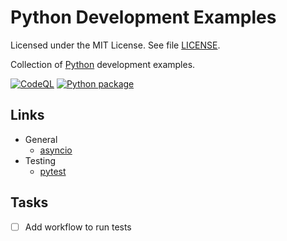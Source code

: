 # Python Development Examples

Licensed under the MIT License. See file [LICENSE](./LICENSE).

Collection of [Python](https://www.python.org/) development examples.

[![CodeQL](https://github.com/mneiferbag/python-examples/actions/workflows/github-code-scanning/codeql/badge.svg)](https://github.com/mneiferbag/python-examples/actions/workflows/github-code-scanning/codeql)
[![Python package](https://github.com/mneiferbag/python-examples/actions/workflows/python-package.yml/badge.svg)](https://github.com/mneiferbag/python-examples/actions/workflows/python-package.yml)

## Links

* General
  * [asyncio](https://docs.python.org/3/library/asyncio.html)
* Testing
  * [pytest](https://github.com/pytest-dev/pytest/)

## Tasks

* [ ] Add workflow to run tests
